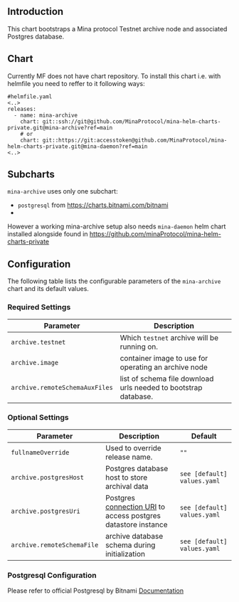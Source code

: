 ## Introduction

This chart bootstraps a Mina protocol Testnet archive node and associated Postgres database.

## Chart

Currently MF does not have chart repository. To install this chart i.e. with helmfile you need to reffer to it following ways:
 ```console
 #helmfile.yaml
 <..>
 releases:
   - name: mina-archive
     chart: git::ssh://git@github.com/MinaProtocol/mina-helm-charts-private.git@mina-archive?ref=main
     # or
     chart: git::https://git:accesstoken@github.com/MinaProtocol/mina-helm-charts-private.git@mina-daemon?ref=main
 <..>
 ```

## Subcharts

`mina-archive` uses only one subchart:
 - `postgresql` from https://charts.bitnami.com/bitnami
 -
However a working mina-archive setup also needs `mina-daemon` helm chart installed alongside found in https://github.com/minaProtocol/mina-helm-charts-private

## Configuration

The following table lists the configurable parameters of the `mina-archive` chart and its default values.

### Required Settings

Parameter | Description
--- | ---
`archive.testnet` | Which `testnet` archive will be running on.
`archive.image` | container image to use for operating an archive node
`archive.remoteSchemaAuxFiles` | list of schema file download urls needed to bootstrap database.

### Optional Settings

Parameter | Description | Default
--- | --- | ---
`fullnameOverride` | Used to override release name. | `""`
`archive.postgresHost` | Postgres database host to store archival data | `see [default] values.yaml`
`archive.postgresUri` | Postgres [connection URI](https://www.postgresql.org/docs/current/libpq-connect.html#LIBPQ-CONNSTRING) to access postgres datastore instance | `see [default] values.yaml`
`archive.remoteSchemaFile` | archive database schema during initialization | `see [default] values.yaml`

### Postgresql Configuration

Please refer to official Postgresql by Bitnami [Documentation](https://github.com/bitnami/charts/blob/main/bitnami/postgresql/README.md#parameters)
